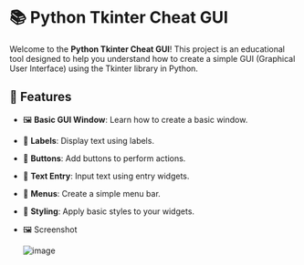 # 📚 Python Tkinter Cheat GUI

Welcome to the **Python Tkinter Cheat GUI**! This project is an educational tool designed to help you understand how to create a simple GUI (Graphical User Interface) using the Tkinter library in Python.

## 🚀 Features

- 🖼️ **Basic GUI Window**: Learn how to create a basic window.
- 📜 **Labels**: Display text using labels.
- 🔘 **Buttons**: Add buttons to perform actions.
- 📝 **Text Entry**: Input text using entry widgets.
- 📑 **Menus**: Create a simple menu bar.
- 🎨 **Styling**: Apply basic styles to your widgets.
- 🖼️ Screenshot
  
  ![image](https://github.com/Mike4947/Cheat/assets/172211676/de61aae2-e68b-4482-b6ba-ea062f8ad7e4)
